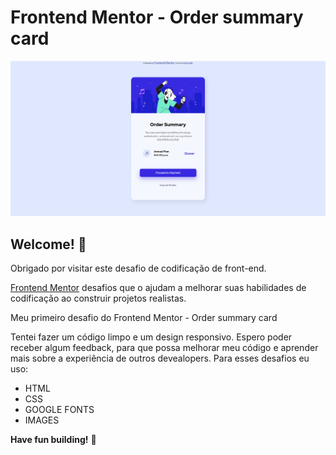 # Frontend Mentor - Order summary card

![Visualização do design para o desafio de codificação.](./design/screencapture-file-C-Users-Ivo-Desktop-order-summary-component-main-index-html-2021-11-04-14_52_03.png)

## Welcome! 👋

Obrigado por visitar este desafio de codificação de front-end.

[Frontend Mentor](https://www.frontendmentor.io) desafios que o ajudam a melhorar suas habilidades de codificação ao construir projetos realistas.

Meu primeiro desafio do Frontend Mentor - Order summary card 

Tentei fazer um código limpo e um design responsivo. Espero poder receber algum feedback, para que possa melhorar meu código e aprender mais sobre a experiência de outros devealopers. Para esses desafios eu uso:

- HTML
- CSS
- GOOGLE FONTS
- IMAGES

**Have fun building!** 🚀

